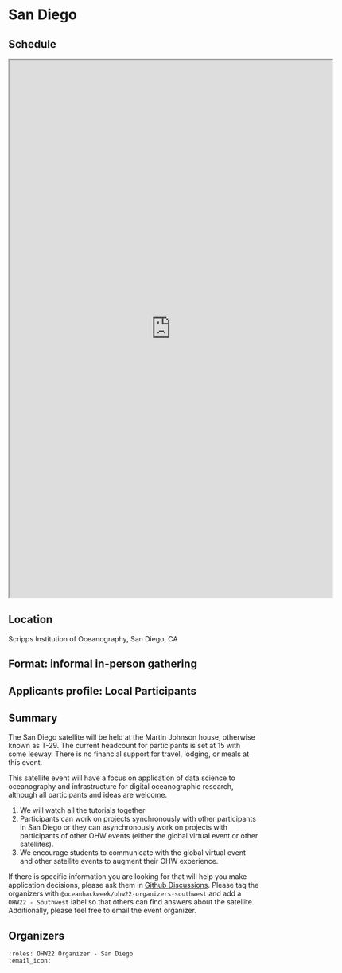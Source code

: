 # San Diego

## Schedule

<iframe width=650 height=1080 src="https://docs.google.com/spreadsheets/d/e/2PACX-1vQSK-BFmCaqDp04f6Kfc1tWNIHFDaxHclqe-2Rb4vNlt0we2bqXednUJ_Zk2sRoeqd5nxqsEvJHjYfm/pubhtml?gid=1661539286&amp;single=true&amp;widget=true&amp;headers=false"></iframe>

## Location

Scripps Institution of Oceanography, San Diego, CA

## Format: informal in-person gathering

## Applicants profile: Local Participants

## Summary

The San Diego satellite will be held at the Martin Johnson house, otherwise known as T-29. The current headcount for participants is set at 15 with some leeway. There is no financial support for travel, lodging, or meals at this event.

This satellite event will have a focus on application of data science to oceanography and infrastructure for digital oceanographic research, although all participants and ideas are welcome.

1. We will watch all the tutorials together
2. Participants can work on projects synchronously with other participants in San Diego or they can asynchronously work on projects with participants of other OHW events (either the global virtual event or other satellites).
3. We encourage students to communicate with the global virtual event and other satellite events to augment their OHW experience.

If there is specific information you are looking for that will help you make application decisions, please ask them in [Github Discussions](https://github.com/orgs/oceanhackweek/discussions/categories/q-a?discussions_q=category%3AQ%26A+label%3A%22OHW22+-+Southwest%22).
Please tag the organizers with `@oceanhackweek/ohw22-organizers-southwest` and add a `OHW22 - Southwest` label so that others can find answers about the satellite.
Additionally, please feel free to email the event organizer.

## Organizers

```{ohw-team}
:roles: OHW22 Organizer - San Diego
:email_icon:
```
